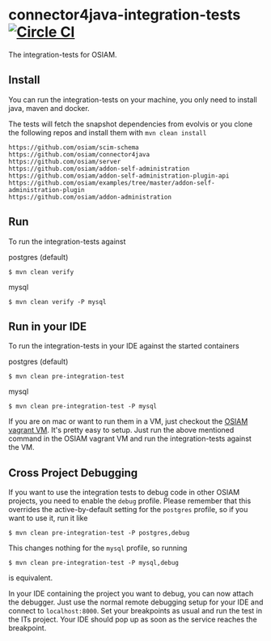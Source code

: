 # connector4java-integration-tests [![Circle CI](https://circleci.com/gh/osiam/connector4java-integration-tests.svg?style=svg)](https://circleci.com/gh/osiam/connector4java-integration-tests)

The integration-tests for OSIAM.

## Install

You can run the integration-tests on your machine, you only need to install
java, maven and docker.

The tests will fetch the snapshot dependencies from evolvis or you clone the
following repos and install them with ```mvn clean install```

```
https://github.com/osiam/scim-schema
https://github.com/osiam/connector4java
https://github.com/osiam/server
https://github.com/osiam/addon-self-administration
https://github.com/osiam/addon-self-administration-plugin-api
https://github.com/osiam/examples/tree/master/addon-self-administration-plugin
https://github.com/osiam/addon-administration
```

## Run

To run the integration-tests against 

postgres (default)

    $ mvn clean verify

mysql

    $ mvn clean verify -P mysql

## Run in your IDE

To run the integration-tests in your IDE against the started containers

postgres (default)

    $ mvn clean pre-integration-test

mysql

    $ mvn clean pre-integration-test -P mysql

If you are on mac or want to run them in a VM, just checkout the
[OSIAM vagrant VM](https://github.com/osiam/vagrant). It's pretty easy to setup.
Just run the above mentioned command in the OSIAM vagrant VM and run the
integration-tests against the VM.

## Cross Project Debugging

If you want to use the integration tests to debug code in other OSIAM projects,
you need to enable the `debug` profile. Please remember that this overrides
the active-by-default setting for the `postgres` profile, so if you want to use
it, run it like

    $ mvn clean pre-integration-test -P postgres,debug

This changes nothing for the `mysql` profile, so running

    $ mvn clean pre-integration-test -P mysql,debug

is equivalent.

In your IDE containing the project you want to debug, you can now attach the debugger.
Just use the normal remote debugging setup for your IDE and connect to `localhost:8000`.
Set your breakpoints as usual and run the test in the ITs project.
Your IDE should pop up as soon as the service reaches the breakpoint.

